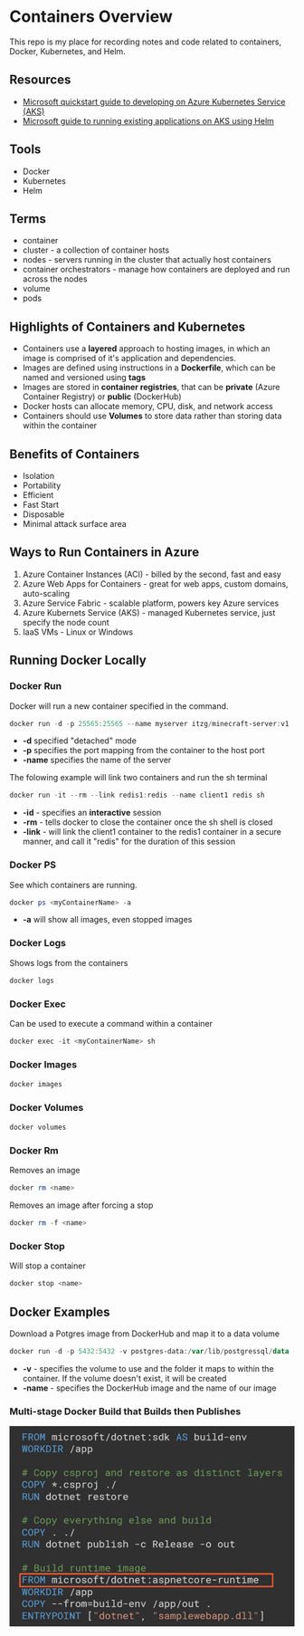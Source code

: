 # Containers Overview

This repo is my place for recording notes and code related to containers, Docker, Kubernetes, and Helm.

## Resources

- [Microsoft quickstart guide to developing on Azure Kubernetes Service (AKS)](https://docs.microsoft.com/en-us/azure/aks/quickstart-helm)
- [Microsoft guide to running existing applications on AKS using Helm](https://docs.microsoft.com/en-us/azure/aks/kubernetes-helm)

## Tools

- Docker
- Kubernetes
- Helm

## Terms

- container
- cluster - a collection of container hosts
- nodes - servers running in the cluster that actually host containers
- container orchestrators - manage how containers are deployed and run across the nodes
- volume
- pods

## Highlights of Containers and Kubernetes

- Containers use a **layered** approach to hosting images, in which an image is comprised of it's application and dependencies.
- Images are defined using instructions in a **Dockerfile**, which can be named and versioned using **tags**
- Images are stored in **container registries**, that can be **private** (Azure Container Registry) or **public** (DockerHub)
- Docker hosts can allocate memory, CPU, disk, and network access
- Containers should use **Volumes** to store data rather than storing data within the container

## Benefits of Containers

- Isolation
- Portability
- Efficient
- Fast Start
- Disposable
- Minimal attack surface area

## Ways to Run Containers in Azure

1. Azure Container Instances (ACI) - billed by the second, fast and easy
2. Azure Web Apps for Containers - great for web apps, custom domains, auto-scaling
3. Azure Service Fabric - scalable platform, powers key Azure services
4. Azure Kubernets Service (AKS) - managed Kubernetes service, just specify the node count
5. IaaS VMs - Linux or Windows

## Running Docker Locally

### Docker Run

Docker will run a new container specified in the command.

```powershell
docker run -d -p 25565:25565 --name myserver itzg/minecraft-server:v1
```

- **-d** specified "detached" mode
- **-p** specifies the port mapping from the container to the host port
- **-name** specifies the name of the server

The folowing example will link two containers and run the sh terminal

```powershell
docker run -it --rm --link redis1:redis --name client1 redis sh
```
- **-id** - specifies an **interactive** session
- **-rm** - tells docker to close the container once the sh shell is closed
- **-link** - will link the client1 container to the redis1 container in a secure manner, and call it "redis" for the duration of this session

### Docker PS

See which containers are running.

```powershell
docker ps <myContainerName> -a
```

- **-a** will show all images, even stopped images

### Docker Logs

Shows logs from the containers

```powershell
docker logs
```

### Docker Exec

Can be used to execute a command within a container

```powershell
docker exec -it <myContainerName> sh
```

### Docker Images

```powershell
docker images
```

### Docker Volumes

```powershell
docker volumes
```

### Docker Rm

Removes an image

```powershell
docker rm <name>
```
Removes an image after forcing a stop

```powershell
docker rm -f <name>
```

### Docker Stop

Will stop a container

```powershell
docker stop <name>
```

## Docker Examples

Download a Potgres image from DockerHub and map it to a data volume

```powershell
docker run -d -p 5432:5432 -v postgres-data:/var/lib/postgressql/data --name postgres1 postgres
```

- **-v** - specifies the volume to use and the folder it maps to within the container.  If the volume doesn't exist, it will be created
- **-name** - specifies the DockerHub image and the name of our image

### Multi-stage Docker Build that Builds then Publishes

![pluralsight image](./images/multi-stage-build-deploy.png)
